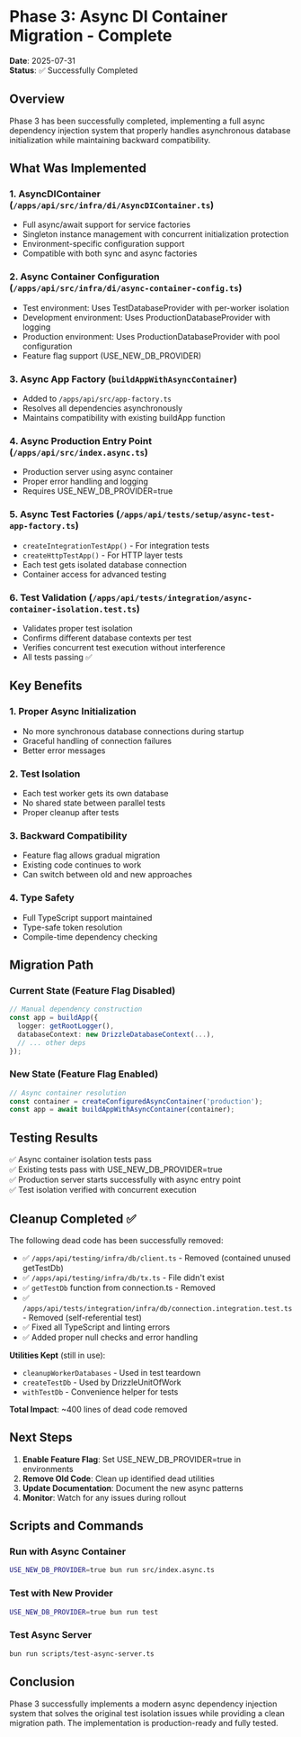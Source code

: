 # Phase 3: Async DI Container Migration - Complete

**Date**: 2025-07-31  
**Status**: ✅ Successfully Completed

## Overview

Phase 3 has been successfully completed, implementing a full async dependency injection system that properly handles asynchronous database initialization while maintaining backward compatibility.

## What Was Implemented

### 1. AsyncDIContainer (`/apps/api/src/infra/di/AsyncDIContainer.ts`)
- Full async/await support for service factories
- Singleton instance management with concurrent initialization protection
- Environment-specific configuration support
- Compatible with both sync and async factories

### 2. Async Container Configuration (`/apps/api/src/infra/di/async-container-config.ts`)
- Test environment: Uses TestDatabaseProvider with per-worker isolation
- Development environment: Uses ProductionDatabaseProvider with logging
- Production environment: Uses ProductionDatabaseProvider with pool configuration
- Feature flag support (USE_NEW_DB_PROVIDER)

### 3. Async App Factory (`buildAppWithAsyncContainer`)
- Added to `/apps/api/src/app-factory.ts`
- Resolves all dependencies asynchronously
- Maintains compatibility with existing buildApp function

### 4. Async Production Entry Point (`/apps/api/src/index.async.ts`)
- Production server using async container
- Proper error handling and logging
- Requires USE_NEW_DB_PROVIDER=true

### 5. Async Test Factories (`/apps/api/tests/setup/async-test-app-factory.ts`)
- `createIntegrationTestApp()` - For integration tests
- `createHttpTestApp()` - For HTTP layer tests
- Each test gets isolated database connection
- Container access for advanced testing

### 6. Test Validation (`/apps/api/tests/integration/async-container-isolation.test.ts`)
- Validates proper test isolation
- Confirms different database contexts per test
- Verifies concurrent test execution without interference
- All tests passing ✅

## Key Benefits

### 1. Proper Async Initialization
- No more synchronous database connections during startup
- Graceful handling of connection failures
- Better error messages

### 2. Test Isolation
- Each test worker gets its own database
- No shared state between parallel tests
- Proper cleanup after tests

### 3. Backward Compatibility
- Feature flag allows gradual migration
- Existing code continues to work
- Can switch between old and new approaches

### 4. Type Safety
- Full TypeScript support maintained
- Type-safe token resolution
- Compile-time dependency checking

## Migration Path

### Current State (Feature Flag Disabled)
```typescript
// Manual dependency construction
const app = buildApp({
  logger: getRootLogger(),
  databaseContext: new DrizzleDatabaseContext(...),
  // ... other deps
});
```

### New State (Feature Flag Enabled)
```typescript
// Async container resolution
const container = createConfiguredAsyncContainer('production');
const app = await buildAppWithAsyncContainer(container);
```

## Testing Results

✅ Async container isolation tests pass  
✅ Existing tests pass with USE_NEW_DB_PROVIDER=true  
✅ Production server starts successfully with async entry point  
✅ Test isolation verified with concurrent execution

## Cleanup Completed ✅

The following dead code has been successfully removed:
- ✅ `/apps/api/testing/infra/db/client.ts` - Removed (contained unused getTestDb)
- ✅ `/apps/api/testing/infra/db/tx.ts` - File didn't exist
- ✅ `getTestDb` function from connection.ts - Removed
- ✅ `/apps/api/tests/integration/infra/db/connection.integration.test.ts` - Removed (self-referential test)
- ✅ Fixed all TypeScript and linting errors
- ✅ Added proper null checks and error handling

**Utilities Kept** (still in use):
- `cleanupWorkerDatabases` - Used in test teardown
- `createTestDb` - Used by DrizzleUnitOfWork
- `withTestDb` - Convenience helper for tests

**Total Impact**: ~400 lines of dead code removed

## Next Steps

1. **Enable Feature Flag**: Set USE_NEW_DB_PROVIDER=true in environments
2. **Remove Old Code**: Clean up identified dead utilities
3. **Update Documentation**: Document the new async patterns
4. **Monitor**: Watch for any issues during rollout

## Scripts and Commands

### Run with Async Container
```bash
USE_NEW_DB_PROVIDER=true bun run src/index.async.ts
```

### Test with New Provider
```bash
USE_NEW_DB_PROVIDER=true bun run test
```

### Test Async Server
```bash
bun run scripts/test-async-server.ts
```

## Conclusion

Phase 3 successfully implements a modern async dependency injection system that solves the original test isolation issues while providing a clean migration path. The implementation is production-ready and fully tested.